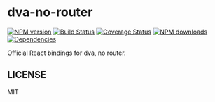 # dva-no-router

[![NPM version](https://img.shields.io/npm/v/dva-no-router.svg?style=flat)](https://npmjs.org/package/dva-no-router) [![Build Status](https://img.shields.io/travis/dvajs/dva-no-router.svg?style=flat)](https://travis-ci.org/dvajs/dva-no-router) [![Coverage Status](https://img.shields.io/coveralls/dvajs/dva-no-router.svg?style=flat)](https://coveralls.io/r/dvajs/dva-no-router) [![NPM downloads](http://img.shields.io/npm/dm/dva-no-router.svg?style=flat)](https://npmjs.org/package/dva-no-router) [![Dependencies](https://david-dm.org/dvajs/dva-no-router/status.svg)](https://david-dm.org/dvajs/dva-no-router)

Official React bindings for dva, no router.

## LICENSE

MIT
